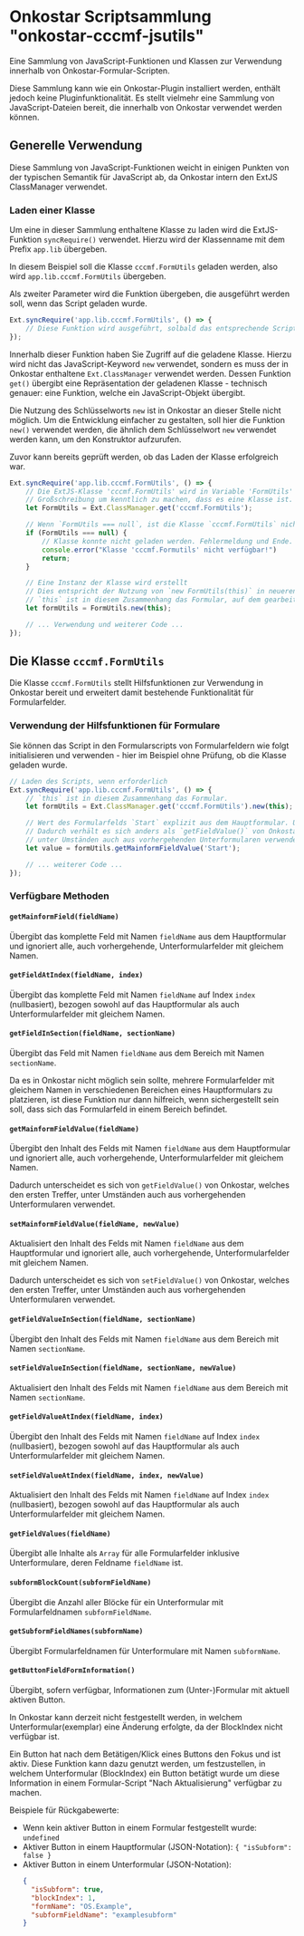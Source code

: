 # Onkostar Scriptsammlung "onkostar-cccmf-jsutils"

Eine Sammlung von JavaScript-Funktionen und Klassen zur Verwendung innerhalb von Onkostar-Formular-Scripten.

Diese Sammlung kann wie ein Onkostar-Plugin installiert werden, enthält jedoch keine Pluginfunktionalität.
Es stellt vielmehr eine Sammlung von JavaScript-Dateien bereit, die innerhalb von Onkostar verwendet werden können.

## Generelle Verwendung

Diese Sammlung von JavaScript-Funktionen weicht in einigen Punkten von der typischen Semantik für JavaScript ab,
da Onkostar intern den ExtJS ClassManager verwendet.

### Laden einer Klasse

Um eine in dieser Sammlung enthaltene Klasse zu laden wird die ExtJS-Funktion `syncRequire()` verwendet.
Hierzu wird der Klassenname mit dem Prefix `app.lib` übergeben.

In diesem Beispiel soll die Klasse `cccmf.FormUtils` geladen werden, also wird `app.lib.cccmf.FormUtils` übergeben.

Als zweiter Parameter wird die Funktion übergeben, die ausgeführt werden soll, wenn das Script geladen wurde.

```javascript
Ext.syncRequire('app.lib.cccmf.FormUtils', () => {
    // Diese Funktion wird ausgeführt, solbald das entsprechende Script geladen wurde
});
```

Innerhalb dieser Funktion haben Sie Zugriff auf die geladene Klasse. Hierzu wird nicht das JavaScript-Keyword `new`
verwendet,
sondern es muss der in Onkostar enthaltene `Ext.ClassManager` verwendet werden.
Dessen Funktion `get()` übergibt eine Repräsentation der geladenen Klasse - technisch genauer: eine Funktion,
welche ein JavaScript-Objekt übergibt.

Die Nutzung des Schlüsselworts `new` ist in Onkostar an dieser Stelle nicht möglich.
Um die Entwicklung einfacher zu gestalten, soll hier die Funktion `new()` verwendet werden,
die ähnlich dem Schlüsselwort `new` verwendet werden kann, um den Konstruktor aufzurufen.

Zuvor kann bereits geprüft werden, ob das Laden der Klasse erfolgreich war.

```javascript
Ext.syncRequire('app.lib.cccmf.FormUtils', () => {
    // Die ExtJS-Klasse 'cccmf.FormUtils' wird in Variable 'FormUtils' geladen.
    // Großschreibung um kenntlich zu machen, dass es eine Klasse ist.
    let FormUtils = Ext.ClassManager.get('cccmf.FormUtils');

    // Wenn `FormUtils === null`, ist die Klasse `cccmf.FormUtils` nicht möglich.
    if (FormUtils === null) {
        // Klasse konnte nicht geladen werden. Fehlermeldung und Ende.
        console.error("Klasse 'cccmf.Formutils' nicht verfügbar!")
        return;
    }

    // Eine Instanz der Klasse wird erstellt
    // Dies entspricht der Nutzung von `new FormUtils(this)` in neueren JavaScript-Codebasen.
    // `this` ist in diesem Zusammenhang das Formular, auf dem gearbeitet werden soll.
    let formUtils = FormUtils.new(this);

    // ... Verwendung und weiterer Code ...
});
```

## Die Klasse `cccmf.FormUtils`

Die Klasse `cccmf.FormUtils` stellt Hilfsfunktionen zur Verwendung in Onkostar bereit und erweitert damit bestehende
Funktionalität für Formularfelder.

### Verwendung der Hilfsfunktionen für Formulare

Sie können das Script in den Formularscripts von Formularfeldern wie folgt initialisieren und verwenden -
hier im Beispiel ohne Prüfung, ob die Klasse geladen wurde.

```javascript
// Laden des Scripts, wenn erforderlich
Ext.syncRequire('app.lib.cccmf.FormUtils', () => {
    // `this` ist in diesem Zusammenhang das Formular.
    let formUtils = Ext.ClassManager.get('cccmf.FormUtils').new(this);

    // Wert des Formularfelds `Start` explizit aus dem Hauptformular. Unterformulare werden ignoriert.
    // Dadurch verhält es sich anders als `getFieldValue()` von Onkostar, welches den ersten Treffer,
    // unter Umständen auch aus vorhergehenden Unterformularen verwendet.
    let value = formUtils.getMainformFieldValue('Start');

    // ... weiterer Code ...
});
```

### Verfügbare Methoden

#### `getMainformField(fieldName)`

Übergibt das komplette Feld mit Namen `fieldName` aus dem Hauptformular und ignoriert alle,
auch vorhergehende, Unterformularfelder mit gleichem Namen.

#### `getFieldAtIndex(fieldName, index)`

Übergibt das komplette Feld mit Namen `fieldName` auf Index `index` (nullbasiert), bezogen sowohl auf das Hauptformular
als
auch Unterformularfelder mit gleichem Namen.

#### `getFieldInSection(fieldName, sectionName)`

Übergibt das Feld mit Namen `fieldName` aus dem Bereich mit Namen `sectionName`.

Da es in Onkostar nicht möglich sein sollte, mehrere Formularfelder mit gleichem Namen in verschiedenen Bereichen eines
Hauptformulars zu platzieren, ist diese Funktion nur dann hilfreich, wenn sichergestellt sein soll, dass sich das
Formularfeld
in einem Bereich befindet.

#### `getMainformFieldValue(fieldName)`

Übergibt den Inhalt des Felds mit Namen `fieldName` aus dem Hauptformular und ignoriert alle,
auch vorhergehende, Unterformularfelder mit gleichem Namen.

Dadurch unterscheidet es sich von `getFieldValue()` von Onkostar, welches den ersten Treffer,
unter Umständen auch aus vorhergehenden Unterformularen verwendet.

#### `setMainformFieldValue(fieldName, newValue)`

Aktualisiert den Inhalt des Felds mit Namen `fieldName` aus dem Hauptformular und ignoriert alle,
auch vorhergehende, Unterformularfelder mit gleichem Namen.

Dadurch unterscheidet es sich von `setFieldValue()` von Onkostar, welches den ersten Treffer,
unter Umständen auch aus vorhergehenden Unterformularen verwendet.

#### `getFieldValueInSection(fieldName, sectionName)`

Übergibt den Inhalt des Felds mit Namen `fieldName` aus dem Bereich mit Namen `sectionName`.

#### `setFieldValueInSection(fieldName, sectionName, newValue)`

Aktualisiert den Inhalt des Felds mit Namen `fieldName` aus dem Bereich mit Namen `sectionName`.

#### `getFieldValueAtIndex(fieldName, index)`

Übergibt den Inhalt des Felds mit Namen `fieldName` auf Index `index` (nullbasiert), bezogen sowohl auf das
Hauptformular als
auch Unterformularfelder mit gleichem Namen.

#### `setFieldValueAtIndex(fieldName, index, newValue)`

Aktualisiert den Inhalt des Felds mit Namen `fieldName` auf Index `index` (nullbasiert), bezogen sowohl auf das
Hauptformular als
auch Unterformularfelder mit gleichem Namen.

#### `getFieldValues(fieldName)`

Übergibt alle Inhalte als `Array` für alle Formularfelder inklusive Unterformulare, deren Feldname `fieldName` ist.

#### `subformBlockCount(subformFieldName)`

Übergibt die Anzahl aller Blöcke für ein Unterformular mit Formularfeldnamen `subformFieldName`.

#### `getSubformFieldNames(subformName)`

Übergibt Formularfeldnamen für Unterformulare mit Namen `subformName`.

#### `getButtonFieldFormInformation()`

Übergibt, sofern verfügbar, Informationen zum (Unter-)Formular mit aktuell aktiven Button.

In Onkostar kann derzeit nicht festgestellt werden, in welchem Unterformular(exemplar) eine Änderung erfolgte,
da der BlockIndex nicht verfügbar ist. 

Ein Button hat nach dem Betätigen/Klick eines Buttons den Fokus und ist aktiv. Diese Funktion kann dazu genutzt werden,
um festzustellen, in welchem Unterformular (BlockIndex) ein Button betätigt wurde um diese Information in einem 
Formular-Script "Nach Aktualisierung" verfügbar zu machen.

Beispiele für Rückgabewerte:
* Wenn kein aktiver Button in einem Formular festgestellt wurde: `undefined`
* Aktiver Button in einem Hauptformular (JSON-Notation): `{ "isSubform": false }`
* Aktiver Button in einem Unterformular (JSON-Notation):
  ```json lines
  {
    "isSubform": true,
    "blockIndex": 1,
    "formName": "OS.Example",
    "subformFieldName": "examplesubform"
  }
  ```
